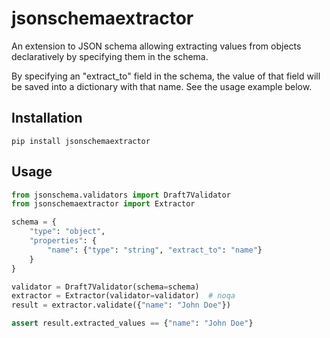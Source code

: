 # jsonschemaextractor  

An extension to JSON schema allowing extracting values from objects declaratively by specifying them in the schema.  

By specifying an "extract_to" field in the schema, the value of that field will be saved into a dictionary with that name. See the usage example below.

## Installation

```shell
pip install jsonschemaextractor
```

## Usage

```python
from jsonschema.validators import Draft7Validator
from jsonschemaextractor import Extractor

schema = {
    "type": "object",
    "properties": {
        "name": {"type": "string", "extract_to": "name"}
    }
}

validator = Draft7Validator(schema=schema)
extractor = Extractor(validator=validator)  # noqa
result = extractor.validate({"name": "John Doe"})

assert result.extracted_values == {"name": "John Doe"}
```